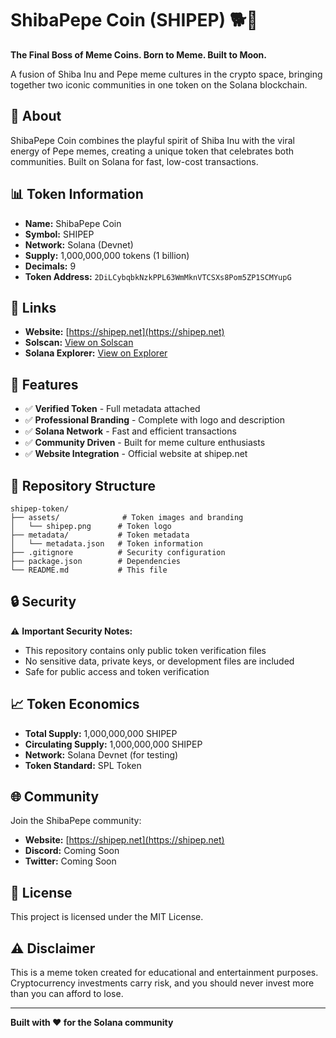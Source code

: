 # ShibaPepe Coin (SHIPEP) 🐕🐸

**The Final Boss of Meme Coins. Born to Meme. Built to Moon.**

A fusion of Shiba Inu and Pepe meme cultures in the crypto space, bringing together two iconic communities in one token on the Solana blockchain.

## 🌟 About

ShibaPepe Coin combines the playful spirit of Shiba Inu with the viral energy of Pepe memes, creating a unique token that celebrates both communities. Built on Solana for fast, low-cost transactions.

## 📊 Token Information

- **Name:** ShibaPepe Coin
- **Symbol:** SHIPEP
- **Network:** Solana (Devnet)
- **Supply:** 1,000,000,000 tokens (1 billion)
- **Decimals:** 9
- **Token Address:** `2DiLCybqbkNzkPPL63WmMknVTCSXs8Pom5ZP1SCMYupG`

## 🔗 Links

- **Website:** [https://shipep.net](https://shipep.net)
- **Solscan:** [View on Solscan](https://solscan.io/token/2DiLCybqbkNzkPPL63WmMknVTCSXs8Pom5ZP1SCMYupG)
- **Solana Explorer:** [View on Explorer](https://explorer.solana.com/address/2DiLCybqbkNzkPPL63WmMknVTCSXs8Pom5ZP1SCMYupG?cluster=devnet)

## 🚀 Features

- ✅ **Verified Token** - Full metadata attached
- ✅ **Professional Branding** - Complete with logo and description
- ✅ **Solana Network** - Fast and efficient transactions
- ✅ **Community Driven** - Built for meme culture enthusiasts
- ✅ **Website Integration** - Official website at shipep.net

## 📁 Repository Structure

```
shipep-token/
├── assets/              # Token images and branding
│   └── shipep.png      # Token logo
├── metadata/           # Token metadata
│   └── metadata.json   # Token information
├── .gitignore          # Security configuration
├── package.json        # Dependencies
└── README.md           # This file
```

## 🔒 Security

⚠️ **Important Security Notes:**

- This repository contains only public token verification files
- No sensitive data, private keys, or development files are included
- Safe for public access and token verification

## 📈 Token Economics

- **Total Supply:** 1,000,000,000 SHIPEP
- **Circulating Supply:** 1,000,000,000 SHIPEP
- **Network:** Solana Devnet (for testing)
- **Token Standard:** SPL Token

## 🌐 Community

Join the ShibaPepe community:
- **Website:** [https://shipep.net](https://shipep.net)
- **Discord:** Coming Soon
- **Twitter:** Coming Soon

## 📄 License

This project is licensed under the MIT License.

## ⚠️ Disclaimer

This is a meme token created for educational and entertainment purposes. Cryptocurrency investments carry risk, and you should never invest more than you can afford to lose.

---

**Built with ❤️ for the Solana community** 